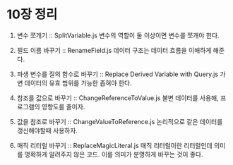 # 10장 정리
1. 변수 쪼개기 :: SplitVariable.js
        변수의 역할이 둘 이상이면 변수를 쪼개야 한다.

2. 필드 이름 바꾸기 :: RenameField.js
        데이터 구조는 데이터 흐름을 이해하게 해준다.

3. 파생 변수를 질의 함수로 바꾸기 :: Replace Derived Variable with Query.js
        가변 데이터의 유효 범위를 가능한 좁혀야 한다. 

4. 참조를 값으로 바꾸기 :: ChangeReferenceToValue.js
        불변 데이터를 사용해, 프로그램의 영향도를 줄이자.

5. 값을 참조로 바꾸기 :: ChangeValueToReference.js
        논리적으로 같은 데이터를 갱신해야할때 사용하자. 

6. 매직 리터럴 바꾸기 :: ReplaceMagicLiteral.js
    매직 리터럴이란 리터럴인데 의미를 명확하게 알려주지 않은 코드. 이를 의미가 분명하게 바꾸는 것이 좋다.